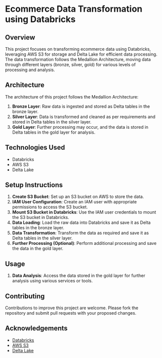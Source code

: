 # Ecommerce Data Transformation using Databricks

## Overview
This project focuses on transforming ecommerce data using Databricks, leveraging AWS S3 for storage and Delta Lake for efficient data processing. The data transformation follows the Medallion Architecture, moving data through different layers (bronze, silver, gold) for various levels of processing and analysis.

## Architecture
The architecture of this project follows the Medallion Architecture:

1. **Bronze Layer**: Raw data is ingested and stored as Delta tables in the bronze layer.
2. **Silver Layer**: Data is transformed and cleaned as per requirements and stored in Delta tables in the silver layer.
3. **Gold Layer**: Further processing may occur, and the data is stored in Delta tables in the gold layer for analysis.

## Technologies Used
- Databricks
- AWS S3
- Delta Lake

## Setup Instructions
1. **Create S3 Bucket**: Set up an S3 bucket on AWS to store the data.
2. **IAM User Configuration**: Create an IAM user with appropriate permissions to access the S3 bucket.
3. **Mount S3 Bucket in Databricks**: Use the IAM user credentials to mount the S3 bucket in Databricks.
4. **Data Loading**: Load the raw data into Databricks and save it as Delta tables in the bronze layer.
5. **Data Transformation**: Transform the data as required and save it as Delta tables in the silver layer.
6. **Further Processing (Optional)**: Perform additional processing and save the data in the gold layer.

## Usage
1. **Data Analysis**: Access the data stored in the gold layer for further analysis using various services or tools.

## Contributing
Contributions to improve this project are welcome. Please fork the repository and submit pull requests with your proposed changes.


## Acknowledgements
- [Databricks](https://databricks.com/)
- [AWS S3](https://aws.amazon.com/s3/)
- [Delta Lake](https://delta.io/)


